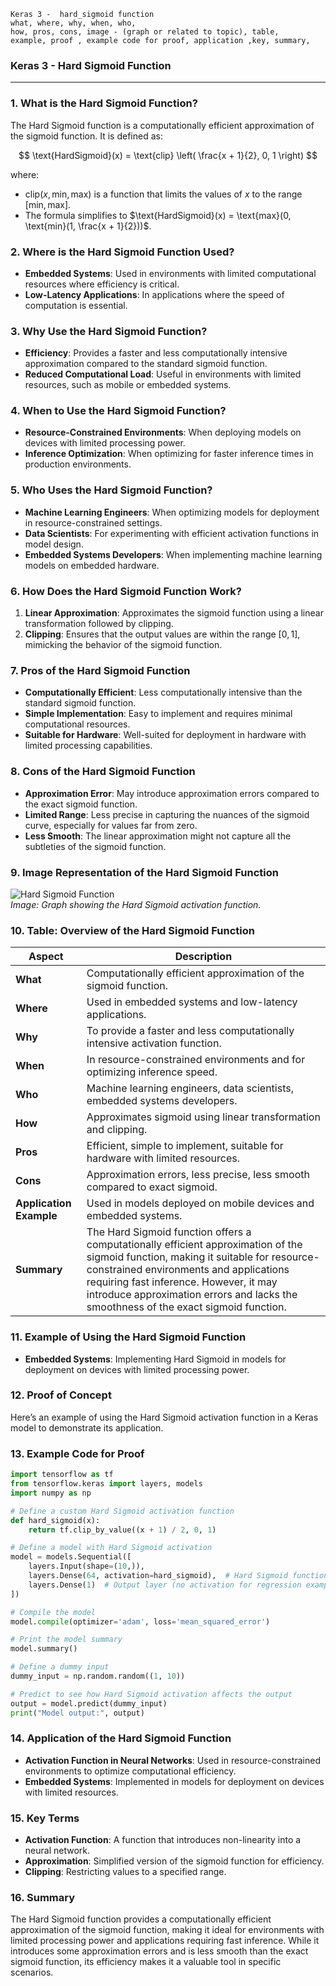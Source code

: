 ```code
Keras 3 -  hard_sigmoid function
what, where, why, when, who, 
how, pros, cons, image - (graph or related to topic), table,
example, proof , example code for proof, application ,key, summary,
```

### **Keras 3 - Hard Sigmoid Function**

---

### **1. What is the Hard Sigmoid Function?**
The Hard Sigmoid function is a computationally efficient approximation of the sigmoid function. It is defined as:

$$ \text{HardSigmoid}(x) = \text{clip} \left( \frac{x + 1}{2}, 0, 1 \right) $$

where:
- $\text{clip}(x, \text{min}, \text{max})$ is a function that limits the values of $x$ to the range $[\text{min}, \text{max}]$.
- The formula simplifies to $\text{HardSigmoid}(x) = \text{max}(0, \text{min}(1, \frac{x + 1}{2}))$.

### **2. Where is the Hard Sigmoid Function Used?**
- **Embedded Systems**: Used in environments with limited computational resources where efficiency is critical.
- **Low-Latency Applications**: In applications where the speed of computation is essential.

### **3. Why Use the Hard Sigmoid Function?**
- **Efficiency**: Provides a faster and less computationally intensive approximation compared to the standard sigmoid function.
- **Reduced Computational Load**: Useful in environments with limited resources, such as mobile or embedded systems.

### **4. When to Use the Hard Sigmoid Function?**
- **Resource-Constrained Environments**: When deploying models on devices with limited processing power.
- **Inference Optimization**: When optimizing for faster inference times in production environments.

### **5. Who Uses the Hard Sigmoid Function?**
- **Machine Learning Engineers**: When optimizing models for deployment in resource-constrained settings.
- **Data Scientists**: For experimenting with efficient activation functions in model design.
- **Embedded Systems Developers**: When implementing machine learning models on embedded hardware.

### **6. How Does the Hard Sigmoid Function Work?**
1. **Linear Approximation**: Approximates the sigmoid function using a linear transformation followed by clipping.
2. **Clipping**: Ensures that the output values are within the range $[0, 1]$, mimicking the behavior of the sigmoid function.

### **7. Pros of the Hard Sigmoid Function**
- **Computationally Efficient**: Less computationally intensive than the standard sigmoid function.
- **Simple Implementation**: Easy to implement and requires minimal computational resources.
- **Suitable for Hardware**: Well-suited for deployment in hardware with limited processing capabilities.

### **8. Cons of the Hard Sigmoid Function**
- **Approximation Error**: May introduce approximation errors compared to the exact sigmoid function.
- **Limited Range**: Less precise in capturing the nuances of the sigmoid curve, especially for values far from zero.
- **Less Smooth**: The linear approximation might not capture all the subtleties of the sigmoid function.

### **9. Image Representation of the Hard Sigmoid Function**

![Hard Sigmoid Function](https://upload.wikimedia.org/wikipedia/commons/thumb/e/ef/Hard_sigmoid_function.svg/800px-Hard_sigmoid_function.svg.png)  
*Image: Graph showing the Hard Sigmoid activation function.*

### **10. Table: Overview of the Hard Sigmoid Function**

| **Aspect**              | **Description**                                                                |
|-------------------------|--------------------------------------------------------------------------------|
| **What**                | Computationally efficient approximation of the sigmoid function.               |
| **Where**               | Used in embedded systems and low-latency applications.                          |
| **Why**                 | To provide a faster and less computationally intensive activation function.     |
| **When**                | In resource-constrained environments and for optimizing inference speed.        |
| **Who**                 | Machine learning engineers, data scientists, embedded systems developers.       |
| **How**                 | Approximates sigmoid using linear transformation and clipping.                  |
| **Pros**                | Efficient, simple to implement, suitable for hardware with limited resources.   |
| **Cons**                | Approximation errors, less precise, less smooth compared to exact sigmoid.      |
| **Application Example** | Used in models deployed on mobile devices and embedded systems.                 |
| **Summary**             | The Hard Sigmoid function offers a computationally efficient approximation of the sigmoid function, making it suitable for resource-constrained environments and applications requiring fast inference. However, it may introduce approximation errors and lacks the smoothness of the exact sigmoid function. |

### **11. Example of Using the Hard Sigmoid Function**
- **Embedded Systems**: Implementing Hard Sigmoid in models for deployment on devices with limited processing power.

### **12. Proof of Concept**
Here’s an example of using the Hard Sigmoid activation function in a Keras model to demonstrate its application.

### **13. Example Code for Proof**

```python
import tensorflow as tf
from tensorflow.keras import layers, models
import numpy as np

# Define a custom Hard Sigmoid activation function
def hard_sigmoid(x):
    return tf.clip_by_value((x + 1) / 2, 0, 1)

# Define a model with Hard Sigmoid activation
model = models.Sequential([
    layers.Input(shape=(10,)),
    layers.Dense(64, activation=hard_sigmoid),  # Hard Sigmoid function
    layers.Dense(1)  # Output layer (no activation for regression example)
])

# Compile the model
model.compile(optimizer='adam', loss='mean_squared_error')

# Print the model summary
model.summary()

# Define a dummy input
dummy_input = np.random.random((1, 10))

# Predict to see how Hard Sigmoid activation affects the output
output = model.predict(dummy_input)
print("Model output:", output)
```

### **14. Application of the Hard Sigmoid Function**
- **Activation Function in Neural Networks**: Used in resource-constrained environments to optimize computational efficiency.
- **Embedded Systems**: Implemented in models for deployment on devices with limited resources.

### **15. Key Terms**
- **Activation Function**: A function that introduces non-linearity into a neural network.
- **Approximation**: Simplified version of the sigmoid function for efficiency.
- **Clipping**: Restricting values to a specified range.

### **16. Summary**
The Hard Sigmoid function provides a computationally efficient approximation of the sigmoid function, making it ideal for environments with limited processing power and applications requiring fast inference. While it introduces some approximation errors and is less smooth than the exact sigmoid function, its efficiency makes it a valuable tool in specific scenarios.